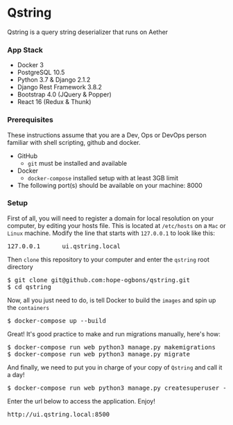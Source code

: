 # Qstring

Qstring is a query string deserializer that runs on Aether

### App Stack

- Docker 3
- PostgreSQL 10.5
- Python 3.7 & Django 2.1.2
- Django Rest Framework 3.8.2
- Bootstrap 4.0 (JQuery & Popper)
- React 16 (Redux & Thunk)

### Prerequisites

These instructions assume that you are a Dev,
Ops or DevOps person familiar with shell scripting,
github and docker.

- GitHub
    - `git` must be installed and available
- Docker
    - `docker-compose` installed setup with at least 3GB limit
- The following port(s) should be available on your machine: 8000

### Setup

First of all, you will need to register a domain for local resolution
on your computer, by editing your hosts file.
This is located at `/etc/hosts` on a `Mac` or `Linux` machine.
Modify the line that starts with `127.0.0.1` to look like this:

<pre>127.0.0.1      ui.qstring.local</pre>

Then `clone` this repository to your computer and enter the `qstring` root directory

<pre>
$ git clone git@github.com:hope-ogbons/qstring.git
$ cd qstring
</pre>

Now, all you just need to do, is tell Docker to build the
`images` and spin up the `containers`

<pre>$ docker-compose up --build</pre>

Great! It's good practice to make and run migrations manually, here's how:

<pre>
$ docker-compose run web python3 manage.py makemigrations
$ docker-compose run web python3 manage.py migrate
</pre>

And finally, we need to put you in charge of your copy of `Qstring` and call it a day!

<pre>$ docker-compose run web python3 manage.py createsuperuser --email admin@ehealthafrica.org --username admin</pre>

Enter the url below to access the application. Enjoy!
 
<pre>http://ui.qstring.local:8500</pre>
